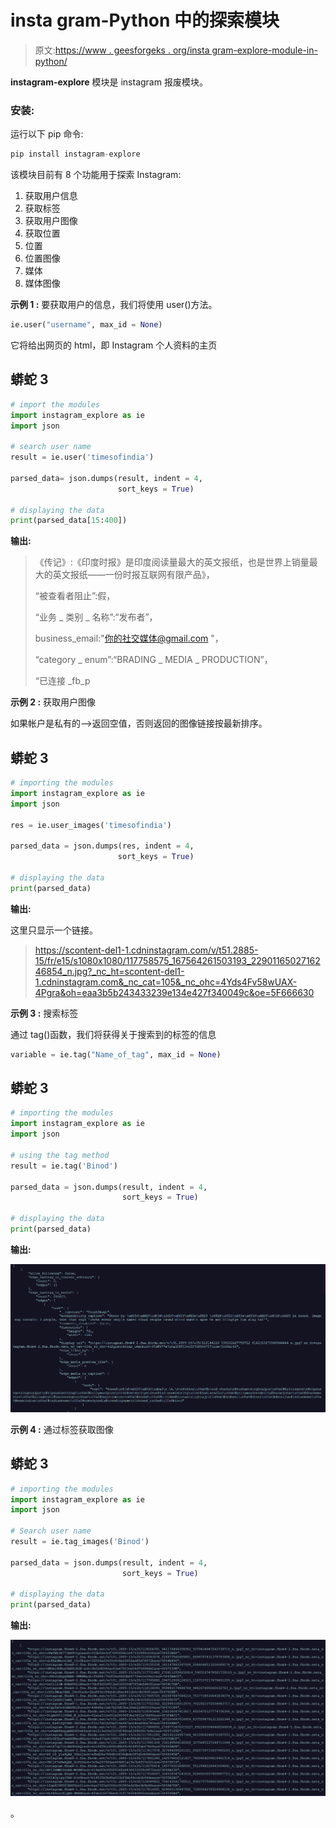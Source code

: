 # insta gram-Python 中的探索模块

> 原文:[https://www . geesforgeks . org/insta gram-explore-module-in-python/](https://www.geeksforgeeks.org/instagram-explore-module-in-python/)

**instagram-explore** 模块是 instagram 报废模块。

### **安装**:

运行以下 pip 命令:

```py
pip install instagram-explore

```

该模块目前有 8 个功能用于探索 Instagram:

1.  获取用户信息
2.  获取标签
3.  获取用户图像
4.  获取位置
5.  位置
6.  位置图像
7.  媒体
8.  媒体图像

**示例 1 :** 要获取用户的信息，我们将使用 user()方法。

```py
ie.user("username", max_id = None)

```

它将给出网页的 html，即 Instagram 个人资料的主页

## 蟒蛇 3

```py
# import the modules
import instagram_explore as ie
import json

# search user name
result = ie.user('timesofindia')

parsed_data= json.dumps(result, indent = 4,
                        sort_keys = True)

# displaying the data
print(parsed_data[15:400])
```

**输出:**

> 《传记》:《印度时报》是印度阅读量最大的英文报纸，也是世界上销量最大的英文报纸——一份时报互联网有限产品》，
> 
> “被查看者阻止”:假，
> 
> “业务 _ 类别 _ 名称”:“发布者”，
> 
> business_email:"你的社交媒体@gmail.com "，
> 
> “category _ enum”:“BRADING _ MEDIA _ PRODUCTION”，
> 
> “已连接 _fb_p

**示例 2 :** 获取用户图像

如果帐户是私有的–>返回空值，否则返回的图像链接按最新排序。

## 蟒蛇 3

```py
# importing the modules
import instagram_explore as ie
import json

res = ie.user_images('timesofindia')

parsed_data = json.dumps(res, indent = 4,
                        sort_keys = True)

# displaying the data
print(parsed_data)
```

**输出:**

这里只显示一个链接。

> https://scontent-del1-1.cdninstagram.com/v/t51.2885-15/fr/e15/s1080x1080/117758575_167564261503193_2290116502716246854_n.jpg?_nc_ht=scontent-del1-1.cdninstagram.com&_nc_cat=105&_nc_ohc=4Yds4Fv58wUAX-4Pgra&oh=eaa3b5b243433239e134e427f340049c&oe=5F666630

**示例 3 :** 搜索标签

通过 tag()函数，我们将获得关于搜索到的标签的信息

```py
variable = ie.tag("Name_of_tag", max_id = None)

```

## 蟒蛇 3

```py
# importing the modules
import instagram_explore as ie
import json

# using the tag method
result = ie.tag('Binod')

parsed_data = json.dumps(result, indent = 4, 
                         sort_keys = True)

# displaying the data
print(parsed_data)
```

**输出:**

![](img/3e49319e153b52fe33c70fbb2a0fa579.png)

**示例 4 :** 通过标签获取图像

## 蟒蛇 3

```py
# importing the modules
import instagram_explore as ie
import json

# Search user name
result = ie.tag_images('Binod')

parsed_data = json.dumps(result, indent = 4, 
                         sort_keys = True)

# displaying the data
print(parsed_data)
```

**输出:**

![](img/cbe9f539d443025a94b2da1a2cf3c732.png)

。